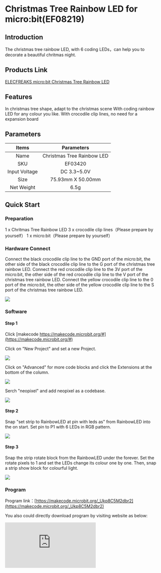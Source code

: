 ﻿# Christmas Tree Rainbow LED for micro:bit(EF08219)

## Introduction

 The christmas tree rainbow LED, with 6 coding LEDs，can help you to decorate a beautiful chritmas night.

## Products Link

[ELECFREAKS micro:bit Christmas Tree Rainbow LED](https://shop.elecfreaks.com/products/elecfreaks-micro-bit-christmas-kits-christmas-tree-rainbow-led-snowflake-buzzer?_pos=1&_sid=ca3b54a82&_ss=r)

## Features

 In christmas tree shape, adapt to the christmas scene
 With coding rainbow LED for any colour you like.
 With crocodile clip lines, no need for a expansion board

## Parameters


|Items|Parameters|
|:-:|:-:|
|Name|Christmas Tree Rainbow LED|
|SKU| EF03420|
|Input Voltage|DC 3.3~5.0V|
|Size|75.93mm X 50.00mm|
|Net Weight|6.5g|


## Quick Start


### Preparation
 1 x Chritmas Tree Rainbow LED
 3 x crocodile clip lines（Please prepare by yourself）
 1 x micro:bit（Please prepare by yourself）

### Hardware Connect
 Connect the black crocodile clip line to the GND port of the micro:bit, the other side of the black crocodile clip line to the G port of the christmas tree rainbow LED.
 Connect the red crocodile clip line to the 3V port of the micro:bit, the other side of the red crocodile clip line to the V port of the christmas tree rainbow LED.
 Connect the yellow crocodile clip line to the 0 port of the micro:bit, the other side of the yellow crocodile clip line to the S port of the christmas tree rainbow LED.

![](https://wiki-media-ef.oss-cn-hongkong.aliyuncs.com//images/8uQCfYE.jpg)

### Software
#### Step 1

 Click [makecode https://makecode.microbit.org/#](https://makecode.microbit.org/#)

 Click on "New Project" and set a new Project.

![](https://wiki-media-ef.oss-cn-hongkong.aliyuncs.com//images/t34k5Zb.png)

 Click on "Advanced" for more code blocks and click the Extensions at the bottom of the column.

![](https://wiki-media-ef.oss-cn-hongkong.aliyuncs.com//images/Zg0fO6x.png)

 Serch "neopixel" and add neopixel as a codebase.

![](https://wiki-media-ef.oss-cn-hongkong.aliyuncs.com//images/pqB776X.png)

#### Step 2

 Snap "set strip to RainbowLED at pin with leds as" from RainbowLED into the on start. Set pin to P1 with 6 LEDs in RGB pattern.

![](https://wiki-media-ef.oss-cn-hongkong.aliyuncs.com//images/qCgKGXD.png)

#### Step 3

 Snap the strip rotate block from the RainbowLED under the forever. Set the rotate pixels to 1 and set the LEDs change its colour one by one.
 Then, snap a strip show block for colourful light.

![](https://wiki-media-ef.oss-cn-hongkong.aliyuncs.com//images/LMHM9JS.png)

### Program

Program link：[https://makecode.microbit.org/_Ukp8C5M2dbr2](https://makecode.microbit.org/_Ukp8C5M2dbr2)

You also could directly download program by visiting website as below:


<div
    style={{
        position: 'relative',
        paddingBottom: '60%',
        overflow: 'hidden',
    }}
>
    <iframe
        src="https://makecode.microbit.org/_Ukp8C5M2dbr2"
        frameborder="0"
        sandbox="allow-popups allow-forms allow-scripts allow-same-origin"
        style={{
            position: 'absolute',
            width: '100%',
            height: '100%',
        }}
    />
</div>

### Result

The christmas tree rainbow LED glows colourful light to bring beauty to the christmas night.

![](https://wiki-media-ef.oss-cn-hongkong.aliyuncs.com//images/fDvmCab.gif)

## FAQ
